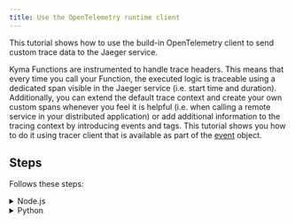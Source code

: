 ```yaml
---
title: Use the OpenTelemetry runtime client
---
```


This tutorial shows how to use the build-in OpenTelemetry client to send custom trace data to the Jaeger service.

Kyma Functions are instrumented to handle trace headers. This means that every time you call your Function, the executed logic is traceable using a dedicated span visible in the Jaeger service (i.e. start time and duration). 
Additionally, you can extend the default trace context and create your own custom spans whenever you feel it is helpful (i.e. when calling a remote service in your distributed application) or add additional information to the tracing context by introducing events and tags. This tutorial shows you how to do it using tracer client that is available as part of the [event](../../05-technical-reference/svls-08-function-specification.md#event-object) object.

## Steps

Follows these steps:

<div tabs name="steps" group="opentelemetry-client">
  <details>
  <summary label="node.js">
  Node.js
  </summary>

1. [Create inline Function](./svls-01-create-inline-function.md) with the following body:

   ```javascript
   module.exports = {
      main: function (event, context) {
         span = event.tracer.startSpan('foo');
         span.addEvent('bar');
         span.end();
         
         return "hello OpenTelemetry"
      }
   }
   ```

2. [Expose your Function](./svls-03-expose-function.md) and access the Function's external address.
3. [Expose Jaeger securely](../../04-operation-guides/security/sec-06-access-expose-kiali-grafana.md).
4. Open the following Jaeger's address in your browser:

   ```text
   http://localhost:16686
   ```

5. Find and select the Deployment's name in the `Service` list and click `Find Traces`.

</details>
<details>
<summary label="python">
Python
</summary>

1. [Create inline Function](./svls-01-create-inline-function.md) with the following body:

   ```python
   def main(event, context):
      span = event.tracer.start_span("foo")
      span.add_event("bar")
      span.end()

      return "hello OpenTelemetry"
   ```

2. [Expose your Function](./svls-03-expose-function.md) and access the Function's external address.
3. [Expose Jaeger securely](../../04-operation-guides/security/sec-06-access-expose-kiali-grafana.md).
4. Open the following Jaeger's address in the browser:

   ```text
   http://localhost:16686
   ```

5. Find and select the Deployment's name in the `Service` list and click `Find Traces`.

</details>
</div>
